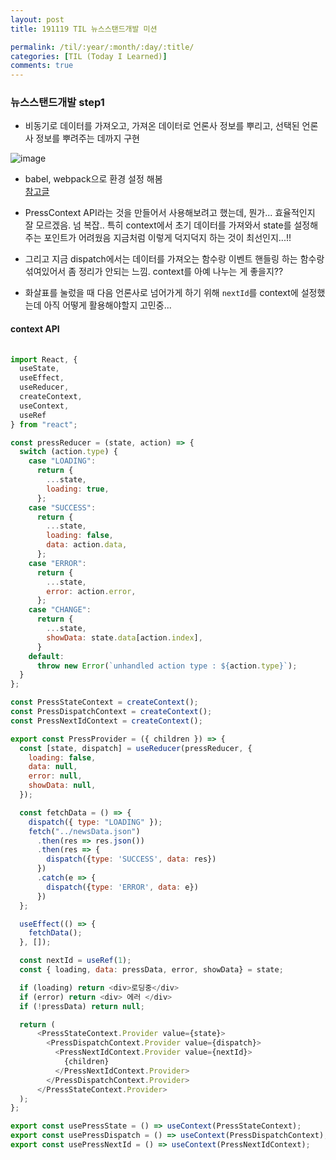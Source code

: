 ```yaml
---
layout: post
title: 191119 TIL 뉴스스탠드개발 미션

permalink: /til/:year/:month/:day/:title/
categories: [TIL (Today I Learned)]
comments: true
---
```




### 뉴스스탠드개발 step1
- 비동기로 데이터를 가져오고, 가져온 데이터로 언론사 정보를 뿌리고, 선택된 언론사 정보를 뿌려주는 데까지 구현
  
![image](https://user-images.githubusercontent.com/40848630/69159512-64270700-0b2b-11ea-9c93-66f663a367dc.png)

- babel, webpack으로 환경 설정 해봄  
[참고글](https://velog.io/@pop8682/%EB%B2%88%EC%97%AD-React-webpack-%EC%84%A4%EC%A0%95-%EC%B2%98%EC%9D%8C%EB%B6%80%ED%84%B0-%ED%95%B4%EB%B3%B4%EA%B8%B0)

- PressContext API라는 것을 만들어서 사용해보려고 했는데, 뭔가... 효율적인지 잘 모르겠음. 넘 복잡.. 특히 context에서 초기 데이터를 가져와서 state를 설정해주는 포인트가 어려웠음 
  지금처럼 이렇게 덕지덕지 하는 것이 최선인지...!! 
- 그리고 지금 dispatch에서는 데이터를 가져오는 함수랑 이벤트 핸들링 하는 함수랑 섞여있어서 좀 정리가 안되는 느낌. context를 아예 나누는 게 좋을지??
- 화살표를 눌렀을 때 다음 언론사로 넘어가게 하기 위해 `nextId`를 context에 설정했는데 아직 어떻게 활용해야할지 고민중... 
  

#### context API
```js
  
import React, {
  useState,
  useEffect,
  useReducer,
  createContext,
  useContext,
  useRef
} from "react";

const pressReducer = (state, action) => {
  switch (action.type) {
    case "LOADING":
      return {
        ...state,
        loading: true,
      };
    case "SUCCESS":
      return {
        ...state,
        loading: false,
        data: action.data,
      };
    case "ERROR":
      return {
        ...state,
        error: action.error,
      };
    case "CHANGE":
      return {
        ...state,
        showData: state.data[action.index],
      }
    default:
      throw new Error(`unhandled action type : ${action.type}`);
  }
};

const PressStateContext = createContext();
const PressDispatchContext = createContext();
const PressNextIdContext = createContext();

export const PressProvider = ({ children }) => {
  const [state, dispatch] = useReducer(pressReducer, {
    loading: false,
    data: null,
    error: null,
    showData: null,
  });

  const fetchData = () => {
    dispatch({ type: "LOADING" });
    fetch("../newsData.json")
      .then(res => res.json())
      .then(res => {
        dispatch({type: 'SUCCESS', data: res})
      })
      .catch(e => {
        dispatch({type: 'ERROR', data: e})
      })
  };

  useEffect(() => {
    fetchData();
  }, []);

  const nextId = useRef(1);
  const { loading, data: pressData, error, showData} = state;

  if (loading) return <div>로딩중</div>
  if (error) return <div> 에러 </div>
  if (!pressData) return null;

  return (
      <PressStateContext.Provider value={state}>
        <PressDispatchContext.Provider value={dispatch}>
          <PressNextIdContext.Provider value={nextId}>
            {children}
          </PressNextIdContext.Provider>
        </PressDispatchContext.Provider>
      </PressStateContext.Provider>
  );
};

export const usePressState = () => useContext(PressStateContext);
export const usePressDispatch = () => useContext(PressDispatchContext);
export const usePressNextId = () => useContext(PressNextIdContext);
```
